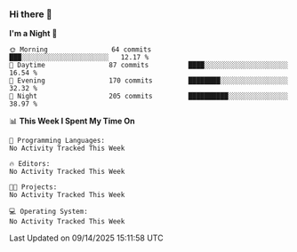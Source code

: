 ### Hi there 👋

<!--
**ALiersEL/ALiersEL** is a ✨ _special_ ✨ repository because its `README.md` (this file) appears on your GitHub profile.

Here are some ideas to get you started:

- 🔭 I’m currently working on ...
- 🌱 I’m currently learning ...
- 👯 I’m looking to collaborate on ...
- 🤔 I’m looking for help with ...
- 💬 Ask me about ...
- 📫 How to reach me: ...
- 😄 Pronouns: ...
- ⚡ Fun fact: ...
-->

<!--START_SECTION:waka-->
**I'm a Night 🦉** 

```text
🌞 Morning                64 commits          ███░░░░░░░░░░░░░░░░░░░░░░   12.17 % 
🌆 Daytime                87 commits          ████░░░░░░░░░░░░░░░░░░░░░   16.54 % 
🌃 Evening                170 commits         ████████░░░░░░░░░░░░░░░░░   32.32 % 
🌙 Night                  205 commits         ██████████░░░░░░░░░░░░░░░   38.97 % 
```


📊 **This Week I Spent My Time On** 

```text
💬 Programming Languages: 
No Activity Tracked This Week

🔥 Editors: 
No Activity Tracked This Week

🐱‍💻 Projects: 
No Activity Tracked This Week

💻 Operating System: 
No Activity Tracked This Week
```


 Last Updated on 09/14/2025 15:11:58 UTC
<!--END_SECTION:waka-->
